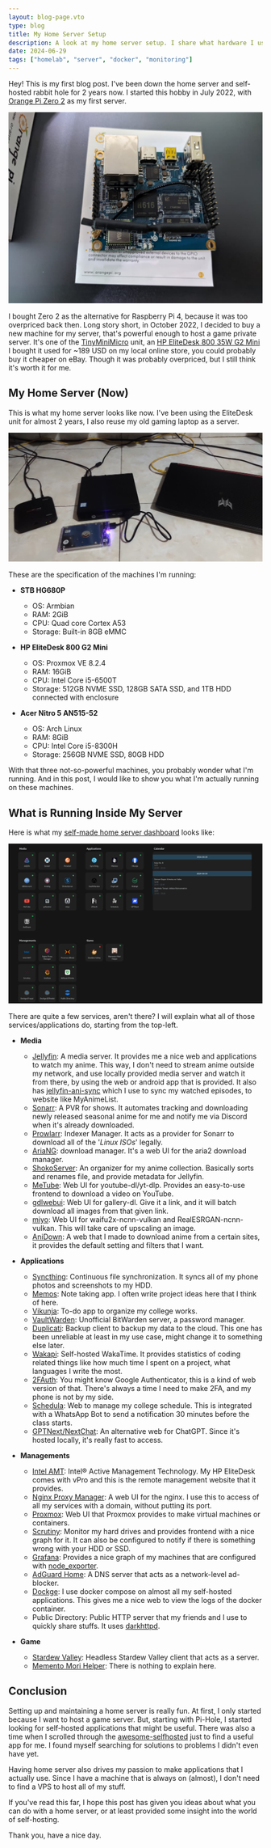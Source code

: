 ```yaml
---
layout: blog-page.vto
type: blog
title: My Home Server Setup
description: A look at my home server setup. I share what hardware I use and the different services I run for media, backups, and other tasks.
date: 2024-06-29
tags: ["homelab", "server", "docker", "monitoring"]
---
```


Hey! This is my first blog post. I've been down the home server and self-hosted rabbit hole for 2 years now.
I started this hobby in July 2022, with [Orange Pi Zero 2](http://www.orangepi.org/html/hardWare/computerAndMicrocontrollers/details/Orange-Pi-Zero-2.html)
as my first server.

<img width="700" src="/blog/my-home-server-setup/orangepi.jpg" alt="Orange Pi Zero 2" transform-images="avif" />

I bought Zero 2 as the alternative for Raspberry Pi 4, because it was too overpriced back then. Long story short,
in October 2022, I decided to buy a new machine for my server, that's powerful enough to host a game private server. It's one of the [TinyMiniMicro](https://www.servethehome.com/introducing-project-tinyminimicro-home-lab-revolution/) unit, an
[HP EliteDesk 800 35W G2 Mini](https://support.hp.com/us-en/product/details/hp-elitedesk-800-35w-g2-desktop-mini-pc/7633266)
I bought it used for ~189 USD on my local online store, you could probably buy it cheaper on eBay. Though it was probably overpriced, but I still think it's worth it for
me.

## My Home Server (Now)

This is what my home server looks like now. I've been using the EliteDesk unit for almost 2 years, I also reuse
my old gaming laptop as a server.

<img src="/blog/my-home-server-setup/server-now.jpg" alt="My Server (Now)" transform-images="avif" />

These are the specification of the machines I'm running:

- **STB HG680P**

  - OS: Armbian
  - RAM: 2GiB
  - CPU: Quad core Cortex A53
  - Storage: Built-in 8GB eMMC

- **HP EliteDesk 800 G2 Mini**

  - OS: Proxmox VE 8.2.4
  - RAM: 16GiB
  - CPU: Intel Core i5-6500T
  - Storage: 512GB NVME SSD, 128GB SATA SSD, and 1TB HDD connected with enclosure

- **Acer Nitro 5 AN515-52**

  - OS: Arch Linux
  - RAM: 8GiB
  - CPU: Intel Core i5-8300H
  - Storage: 256GB NVME SSD, 80GB HDD

With that three not-so-powerful machines, you probably wonder what I'm running. And in this post, I would like to show
you what I'm actually running on these machines.

## What is Running Inside My Server

Here is what my [self-made home server dashboard](https://github.com/veirt/vesta) looks like:

<img src="/blog/my-home-server-setup/dashboard.png" alt="Home Server Dashboard" transform-images="avif" />

There are quite a few services, aren't there? I will explain what all of those services/applications do, starting from the top-left.

- **Media**

  - [Jellyfin](https://github.com/jellyfin/jellyfin): A media server. It provides me a nice web and applications to watch my anime. This way, I don't need to
    stream anime outside my network, and use locally provided media server and watch it from there, by using the web or
    android app that is provided. It also has [jellyfin-ani-sync](https://github.com/vosmiic/jellyfin-ani-sync) which I use to
    sync my watched episodes, to website like MyAnimeList.
  - [Sonarr](https://github.com/Sonarr/Sonarr): A PVR for shows. It automates tracking and downloading newly released seasonal anime for me and notify me via Discord when it's
    already downloaded.
  - [Prowlarr](https://github.com/Prowlarr/Prowlarr): Indexer Manager. It acts as a provider for Sonarr to download all of the '_Linux ISOs_' legally.
  - [AriaNG](https://github.com/mayswind/AriaNg): download manager. It's a web UI for the aria2 download manager.
  - [ShokoServer](https://github.com/ShokoAnime/ShokoServer): An organizer for my anime collection. Basically sorts and renames file, and provide metadata for
    Jellyfin.
  - [MeTube](https://github.com/alexta69/metube): Web UI for youtube-dl/yt-dlp. Provides an easy-to-use frontend to download a video on YouTube.
  - [gdlwebui](https://github.com/Veirt/gdlwebui): Web UI for gallery-dl. Give it a link, and it will batch download all images from that
    given link.
  - [miyo](https://github.com/veirt/miyo): Web UI for waifu2x-ncnn-vulkan and RealESRGAN-ncnn-vulkan. This will take care of upscaling an image.
  - [AniDown](https://github.com/veirt/anidown): A web that I made to download anime from a certain sites, it provides the default setting and filters that
    I want.

- **Applications**

  - [Syncthing](https://github.com/syncthing/syncthing): Continuous file synchronization. It syncs all of my phone
    photos and screenshots to my HDD.
  - [Memos](https://github.com/usememos/memos): Note taking app. I often write project ideas here that I think of here.
  - [Vikunja](https://github.com/go-vikunja/vikunja): To-do app to organize my college works.
  - [VaultWarden](https://github.com/dani-garcia/vaultwarden): Unofficial BitWarden server, a password manager.
  - [Duplicati](https://github.com/duplicati/duplicati): Backup client to backup my data to the cloud. This one has been
    unreliable at least in my use case, might change it to something else later.
  - [Wakapi](https://github.com/muety/wakapi): Self-hosted WakaTime. It provides statistics of coding related things
    like how much time I spent on a project, what languages I write the most.
  - [2FAuth](https://github.com/Bubka/2FAuth): You might know Google Authenticator, this is a kind of web version of
    that. There's always a time I need to make 2FA, and my phone is not by my side.
  - [Schedula](https://github.com/veirt/schedula): Web to manage my college schedule. This is integrated with a WhatsApp
    Bot to send a notification 30 minutes before the class starts.
  - [GPTNext/NextChat](https://github.com/ChatGPTNextWeb/ChatGPT-Next-Web): An alternative web for ChatGPT. Since it's hosted
    locally, it's really fast to access.

- **Managements**

  - [Intel AMT](https://www.intel.com/content/www/us/en/privacy/intel-active-technology-vpro.html): Intel® Active Management Technology. My HP EliteDesk comes with vPro and this is the remote management
    website that it provides.
  - [Nginx Proxy Manager](https://github.com/NginxProxyManager/nginx-proxy-manager): A web UI for the nginx. I use this
    to access of all my services with a domain, without putting its port.
  - [Proxmox](https://www.proxmox.com/en/): Web UI that Proxmox provides to make virtual machines or containers.
  - [Scrutiny](https://github.com/AnalogJ/scrutiny): Monitor my hard drives and provides frontend with a nice graph for
    it. It can also be configured to notify if there is something wrong with your HDD or SSD.
  - [Grafana](https://github.com/grafana/grafana): Provides a nice graph of my machines that are configured with
    [node_exporter](https://github.com/prometheus/node_exporter).
  - [AdGuard Home](https://github.com/AdguardTeam/AdGuardHome): A DNS server that acts as a network-level ad-blocker.
  - [Dockge](https://github.com/louislam/dockge): I use docker compose on almost all my self-hosted applications. This
    gives me a nice web to view the logs of the docker container.
  - Public Directory: Public HTTP server that my friends and I use to quickly share stuffs. It uses [darkhttpd](https://github.com/emikulic/darkhttpd).

- **Game**
  - [Stardew Valley](https://github.com/norimicry/stardew-multiplayer-docker): Headless Stardew Valley client that acts
    as a server.
  - [Memento Mori Helper](https://github.com/moonheart/mementomori-helper): There is nothing to explain here.

## Conclusion

Setting up and maintaining a home server is really fun. At first, I only started because I want to host a game server. But, starting with
Pi-Hole, I started looking for self-hosted applications that might be useful. There was also a time when I scrolled
through the [awesome-selfhosted](https://github.com/awesome-selfhosted/awesome-selfhosted) just to find a useful app for
me. I found myself searching for solutions to problems I didn't even have yet.

Having home server also drives my passion to make applications that I actually use.
Since I have a machine that is always on (almost), I don't need to find a VPS to host all of my stuff.

If you've read this far, I hope this post has given you ideas about what you can do with a home server, or at least
provided some insight into the world of self-hosting.

Thank you, have a nice day.
